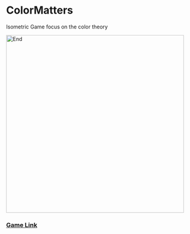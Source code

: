 # ColorMatters
Isometric Game focus on the color theory


<img width="480" alt="End" src="https://user-images.githubusercontent.com/35738653/153689835-c3768dc2-eb53-4367-8fef-f21c5e2f50f6.png">

### [Game Link](https://sravangamedev.itch.io/color-matters)
